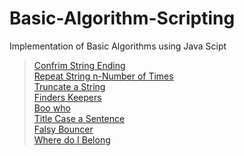 # Basic-Algorithm-Scripting
Implementation of Basic Algorithms using Java Scipt
> [Confrim String Ending](./Confirm%20String%20Ending) <br/>
> [Repeat String n-Number of Times](./Repeat%20a%20String%20n-Number%20of%20Times)\
> [Truncate a String](./Truncate%20a%20String) <br/>
> [Finders Keepers](Finders%20Keepers) <br/>
> [Boo who](./Boo%20who)<br/>
> [Title Case a Sentence](./Title%20Case%20a%20Sentence)<br/>
> [Falsy Bouncer](./Falsy%20Bouncer)<br/>
> [Where do I Belong](./Where%20do%20I%20Belong)
